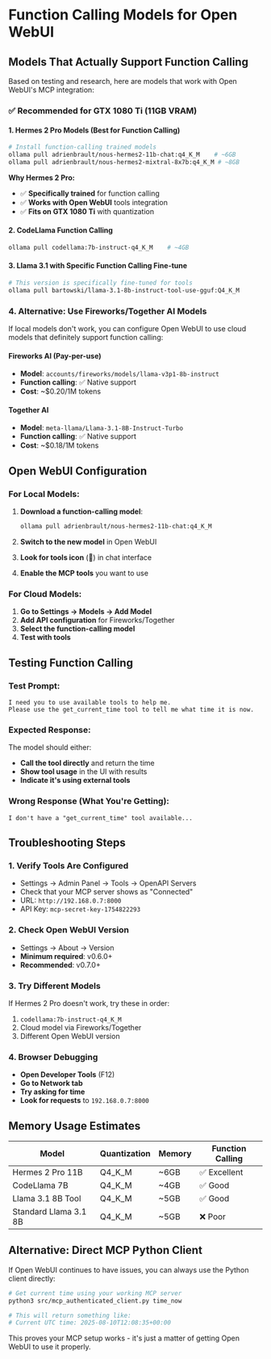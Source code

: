 # Function Calling Models for Open WebUI

## Models That Actually Support Function Calling

Based on testing and research, here are models that work with Open WebUI's MCP integration:

### ✅ **Recommended for GTX 1080 Ti (11GB VRAM)**

#### **1. Hermes 2 Pro Models** (Best for Function Calling)
```bash
# Install function-calling trained models
ollama pull adrienbrault/nous-hermes2-11b-chat:q4_K_M    # ~6GB
ollama pull adrienbrault/nous-hermes2-mixtral-8x7b:q4_K_M # ~8GB
```

**Why Hermes 2 Pro:**
- ✅ **Specifically trained** for function calling
- ✅ **Works with Open WebUI** tools integration
- ✅ **Fits on GTX 1080 Ti** with quantization

#### **2. CodeLlama Function Calling**
```bash
ollama pull codellama:7b-instruct-q4_K_M    # ~4GB
```

#### **3. Llama 3.1 with Specific Function Calling Fine-tune**
```bash
# This version is specifically fine-tuned for tools
ollama pull bartowski/llama-3.1-8b-instruct-tool-use-gguf:Q4_K_M
```

### **4. Alternative: Use Fireworks/Together AI Models**

If local models don't work, you can configure Open WebUI to use cloud models that definitely support function calling:

#### **Fireworks AI (Pay-per-use)**
- **Model**: `accounts/fireworks/models/llama-v3p1-8b-instruct`
- **Function calling**: ✅ Native support
- **Cost**: ~$0.20/1M tokens

#### **Together AI**
- **Model**: `meta-llama/Llama-3.1-8B-Instruct-Turbo`
- **Function calling**: ✅ Native support
- **Cost**: ~$0.18/1M tokens

## Open WebUI Configuration

### **For Local Models:**
1. **Download a function-calling model**:
   ```bash
   ollama pull adrienbrault/nous-hermes2-11b-chat:q4_K_M
   ```

2. **Switch to the new model** in Open WebUI

3. **Look for tools icon** (🔧) in chat interface

4. **Enable the MCP tools** you want to use

### **For Cloud Models:**
1. **Go to Settings → Models → Add Model**
2. **Add API configuration** for Fireworks/Together
3. **Select the function-calling model**
4. **Test with tools**

## Testing Function Calling

### **Test Prompt:**
```
I need you to use available tools to help me. 
Please use the get_current_time tool to tell me what time it is now.
```

### **Expected Response:**
The model should either:
- **Call the tool directly** and return the time
- **Show tool usage** in the UI with results
- **Indicate it's using external tools**

### **Wrong Response (What You're Getting):**
```
I don't have a "get_current_time" tool available...
```

## Troubleshooting Steps

### **1. Verify Tools Are Configured**
- Settings → Admin Panel → Tools → OpenAPI Servers
- Check that your MCP server shows as "Connected"
- URL: `http://192.168.0.7:8000`
- API Key: `mcp-secret-key-1754822293`

### **2. Check Open WebUI Version**
- Settings → About → Version
- **Minimum required**: v0.6.0+
- **Recommended**: v0.7.0+

### **3. Try Different Models**
If Hermes 2 Pro doesn't work, try these in order:
1. `codellama:7b-instruct-q4_K_M`
2. Cloud model via Fireworks/Together
3. Different Open WebUI version

### **4. Browser Debugging**
- **Open Developer Tools** (F12)
- **Go to Network tab**
- **Try asking for time**
- **Look for requests** to `192.168.0.7:8000`

## Memory Usage Estimates

| Model | Quantization | Memory | Function Calling |
|-------|-------------|--------|------------------|
| Hermes 2 Pro 11B | Q4_K_M | ~6GB | ✅ Excellent |
| CodeLlama 7B | Q4_K_M | ~4GB | ✅ Good |
| Llama 3.1 8B Tool | Q4_K_M | ~5GB | ✅ Good |
| Standard Llama 3.1 8B | Q4_K_M | ~5GB | ❌ Poor |

## Alternative: Direct MCP Python Client

If Open WebUI continues to have issues, you can always use the Python client directly:

```bash
# Get current time using your working MCP server
python3 src/mcp_authenticated_client.py time_now

# This will return something like:
# Current UTC time: 2025-08-10T12:08:35+00:00
```

This proves your MCP setup works - it's just a matter of getting Open WebUI to use it properly.
